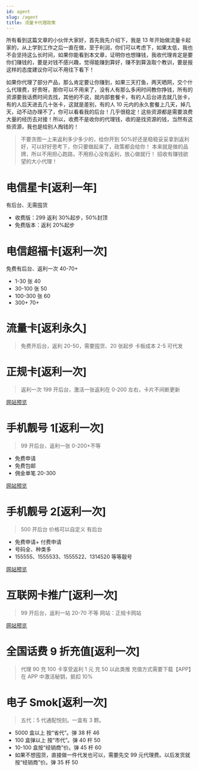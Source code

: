 ```yaml
---
id: agent
slug: /agent
title: 流量卡代理政策
---
```


所有看到这篇文章的小伙伴大家好，首先我先介绍下，我是 13 年开始做流量卡起家的，从上学到工作之后一直在做，至于利润，你们可以考虑下，如果太低，我也不会坚持这么长时间，如果你能看到本文章，证明你也想赚钱，我收代理肯定是要你们赚钱的，要是对钱不感兴趣，觉得能赚到算好，赚不到算汲取个教训，要是报这样的态度建议你可以不用往下看下！

如果你代理了部分产品，那么肯定要让你赚到，如果三天打鱼，两天晒网，交个什么代理费，好贵呀，那你可以不用来了，没有人有那么多闲时间教你挣钱，所有的资源要我话费时间去找，其他的不说，就内部套餐卡，有的人后台进去就几张卡，有的人后天进去几十张卡，这就是差别，有的人 10 元内的永久套餐上几天，掉几天，动不动办理不了，你可以看看我的后台！几乎很稳定！这些资源都是需要浪费大量的经历去对接！所以，收费不是收你的代理钱，收的是找资源的钱，当然有这些资源，我也是给别人掏钱的！

> 不要贪图一上来返利多少多少的，给你开到 50%好还是稳稳妥妥拿到返利好，可以好好思考下，你只要做起来了，政策都会给你！
> 本来就是做的品牌，所以不用担心跑路，不用担心没有返利，放心做就行！
> 招收有赚钱欲望的大小代理！

# 电信星卡[返利一年]

有后台、无需囤货

- 收费版：299 返利 30%起步，50%封顶
- 免费版本：返利 20%起步

# 电信超福卡[返利一次]

免费有后台、返利一次 40-70+

- 1-30 张 40
- 30-100 张 50
- 100-300 张 60
- 300+ 70+

# 流量卡[返利永久]

> 免费开后台，返利 20-50，需要囤货、20 张起步
> 卡板成本 2-5
> 可代发

# 正规卡[返利一次]

> 返利一次
> 199 开后台，激活一张返利在 0-200 左右，卡片不间断更新

[网站预览](https://card.xuankaba.com/t/0.x5bgrv)

# 手机靓号 1[返利一次]

> 99 开后台，返利一张 0-200+不等

- 免费申请
- 免费包邮
- 佣金单笔 20-300

[网站预览](http://iot.liuketh.cn)

# 手机靓号 2[返利一次]

> 500 开后台 价格可以自定义 有后台

- 免费申请+ 付费申请
- 号码全、种类多
- 155555、1555533、1555522、1314520 等等靓号

[网站预览](http://lh.liuketh.cn)

# 互联网卡推广[返利一次]

> 99 开后台，返利一站 20-70 不等
> 网站：正规卡网站

[网站预览](http://tc.liuketh.cn)

# 全国话费 9 折充值[返利一次]

> 代理 90 充 100 卡享受返利 1 元 充 50 以此类推
> 充值方式需要下载【APP】在 APP 中激活秘钥，抵扣 10%

# 电子 Smok[返利一次]

> 五代：5 代通配悦刻。一盒有 3 颗。

- 5000 盒以上 按“省代”。弹 38 杆 46
- 100 盒弹以上 按“市代”。弹 40 杆 50
- 10-100 盒按“经销商”价。弹 45 杆 60
- 如果不想囤货，直接做一件代发也可以，需要先交 99 元代理费。以后发货就按“经销商”价。弹 35 杆 50
